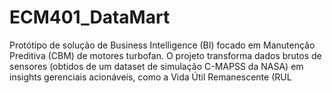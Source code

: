 # ECM401_DataMart
Protótipo de solução de Business Intelligence (BI) focado em Manutenção Preditiva (CBM) de motores turbofan. O projeto transforma dados brutos de sensores (obtidos de um dataset de simulação C-MAPSS da NASA) em insights gerenciais acionáveis, como a Vida Útil Remanescente (RUL
